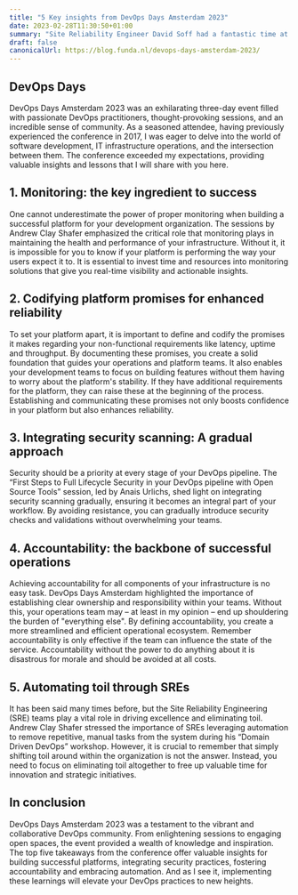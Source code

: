 ```yaml
---
title: "5 Key insights from DevOps Days Amsterdam 2023"
date: 2023-02-28T11:30:50+01:00
summary: "Site Reliability Engineer David Soff had a fantastic time at DevOps Days Amsterdam 2023. In this blog post, he shares insightful takeaways and the reasons behind its success. Discover his key learnings and memorable moments from the event."
draft: false
canonicalUrl: https://blog.funda.nl/devops-days-amsterdam-2023/
---
```


## DevOps Days

DevOps Days Amsterdam 2023 was an exhilarating three-day event filled with passionate DevOps practitioners, thought-provoking sessions, and an incredible sense of community. As a seasoned attendee, having previously experienced the conference in 2017, I was eager to delve into the world of software development, IT infrastructure operations, and the intersection between them. The conference exceeded my expectations, providing valuable insights and lessons that I will share with you here.

## 1. Monitoring: the key ingredient to success

One cannot underestimate the power of proper monitoring when building a successful platform for your development organization. The sessions by Andrew Clay Shafer emphasized the critical role that monitoring plays in maintaining the health and performance of your infrastructure. 
Without it, it is impossible for you to know if your platform is performing the way your users expect it to. It is essential to invest time and resources into monitoring solutions that give you real-time visibility and actionable insights.

## 2. Codifying platform promises for enhanced reliability

To set your platform apart, it is important to define and codify the promises it makes regarding your non-functional requirements like latency, uptime and throughput. By documenting these promises, you create a solid foundation that guides your operations and platform teams. 
It also enables your development teams to focus on building features without them having to worry about the platform's stability. If they have additional requirements for the platform, they can raise these at the beginning of the process. Establishing and communicating these promises not only boosts confidence in your platform but also enhances reliability.

## 3. Integrating security scanning: A gradual approach

Security should be a priority at every stage of your DevOps pipeline. The “First Steps to Full Lifecycle Security in your DevOps pipeline with Open Source Tools” session, led by Anais Urlichs, shed light on integrating security scanning gradually, ensuring it becomes an integral part of your workflow. By avoiding resistance, you can gradually introduce security checks and validations without overwhelming your teams.

## 4. Accountability: the backbone of successful operations

Achieving accountability for all components of your infrastructure is no easy task. DevOps Days Amsterdam highlighted the importance of establishing clear ownership and responsibility within your teams. Without this, your operations team may – at least in my opinion – end up shouldering the burden of "everything else". 
By defining accountability, you create a more streamlined and efficient operational ecosystem. Remember accountability is only effective if the team can influence the state of the service. Accountability without the power to do anything about it is disastrous for morale and should be avoided at all costs.

## 5. Automating toil through SREs

It has been said many times before, but the Site Reliability Engineering (SRE) teams play a vital role in driving excellence and eliminating toil. Andrew Clay Shafer stressed the importance of SREs leveraging automation to remove repetitive, manual tasks from the system during his “Domain Driven DevOps” workshop. 
However, it is crucial to remember that simply shifting toil around within the organization is not the answer. Instead, you need to focus on eliminating toil altogether to free up valuable time for innovation and strategic initiatives.

## In conclusion

DevOps Days Amsterdam 2023 was a testament to the vibrant and collaborative DevOps community. From enlightening sessions to engaging open spaces, the event provided a wealth of knowledge and inspiration. 
The top five takeaways from the conference offer valuable insights for building successful platforms, integrating security practices, fostering accountability and embracing automation. And as I see it, implementing these learnings will elevate your DevOps practices to new heights.